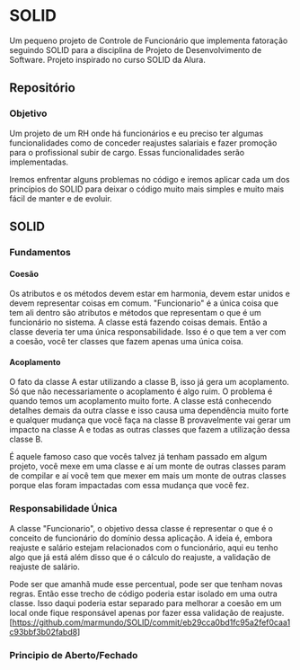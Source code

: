 # SOLID
Um pequeno projeto de Controle de Funcionário que implementa fatoração seguindo SOLID para a disciplina de Projeto de Desenvolvimento de Software.
Projeto inspirado no curso SOLID da Alura.

## Repositório

### Objetivo
Um projeto de um RH onde há funcionários e eu preciso ter algumas funcionalidades como de conceder reajustes salariais e fazer promoção para o profissional subir de cargo. Essas funcionalidades serão implementadas.

Iremos enfrentar alguns problemas no código e iremos aplicar cada um dos princípios do SOLID para deixar o código muito mais simples e muito mais fácil de manter e de evoluir.

## SOLID

### Fundamentos

#### Coesão
Os atributos e os métodos devem estar em harmonia, devem estar unidos e devem representar coisas em comum.
"Funcionario" é a única coisa que tem ali dentro são atributos e métodos que representam o que é um funcionário no sistema.
A classe está fazendo coisas demais. Então a classe deveria ter uma única responsabilidade. Isso é o que tem a ver com a coesão, você ter classes que fazem apenas uma única coisa.

#### Acoplamento
O fato da classe A estar utilizando a classe B, isso já gera um acoplamento. Só que não necessariamente o acoplamento é algo ruim. O problema é quando temos um acoplamento muito forte. 
A classe está conhecendo detalhes demais da outra classe e isso causa uma dependência muito forte e qualquer mudança que você faça na classe B provavelmente vai gerar um impacto na classe A e todas as outras classes que fazem a utilização dessa classe B. 

É aquele famoso caso que vocês talvez já tenham passado em algum projeto, você mexe em uma classe e aí um monte de outras classes param de compilar e aí você tem que mexer em mais um monte de outras classes porque elas foram impactadas com essa mudança que você fez.

### Responsabilidade Única

A classe "Funcionario", o objetivo dessa classe é representar o que é o conceito de funcionário do domínio dessa aplicação.
A ideia é, embora reajuste e salário estejam relacionados com o funcionário, aqui eu tenho algo que já está além disso que é o cálculo do reajuste, a validação de reajuste de salário. 

Pode ser que amanhã mude esse percentual, pode ser que tenham novas regras. Então esse trecho de código poderia estar isolado em uma outra classe. Isso daqui poderia estar separado para melhorar a coesão em um local onde fique responsável apenas por fazer essa validação de reajuste. [https://github.com/marmundo/SOLID/commit/eb29cca0bd1fc95a2fef0caa1c93bbf3b02fabd8]

### Principio de Aberto/Fechado
